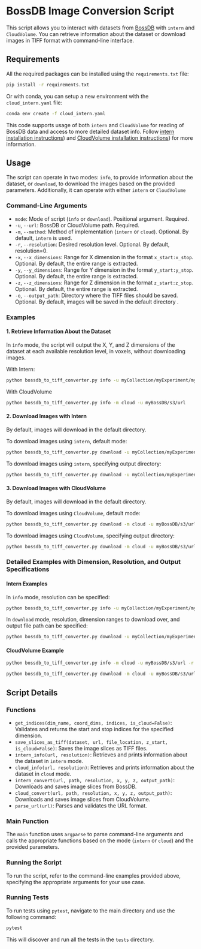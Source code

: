 # BossDB Image Conversion Script

This script allows you to interact with datasets from [BossDB](https://bossdb.org/projects) with `intern` and `CloudVolume`. You can retrieve information about the dataset or download images in TIFF format with command-line interface. 

## Requirements

All the required packages can be installed using the `requirements.txt` file:

```sh
pip install -r requirements.txt
```

Or with conda, you can setup a new environment with the `cloud_intern.yaml` file:

```sh
conda env create -f cloud_intern.yaml
```

This code supports usage of both `intern` and  `CloudVolume` for reading of BossDB data and access to more detailed dataset info. Follow [intern installation instructions](https://github.com/jhuapl-boss/intern)) and [CloudVolume installation instructions](https://github.com/seung-lab/cloud-volume?tab=readme-ov-file)) for more information.

## Usage

The script can operate in two modes: `info`, to provide information about the dataset, or `download`, to download the images based on the provided parameters. Additionally, it can operate with either `intern` or `CloudVolume`

### Command-Line Arguments
- `mode`: Mode of script (`info` or `download`). Positional argument. Required.
- `-u`, `--url`: BossDB or CloudVolume path. Required.
- `-m`, `--method`: Method of implementation (`intern` or `cloud`). Optional. By default, `intern` is used.
- `-r`, `--resolution`: Desired resolution level. Optional. By default, resolution=0.
- `-x`, `--x_dimensions`: Range for X dimension in the format `x_start:x_stop`. Optional. By default, the entire range is extracted.
- `-y`, `--y_dimensions`: Range for Y dimension in the format `y_start:y_stop`. Optional. By default, the entire range is extracted.
- `-z`, `--z_dimensions`: Range for Z dimension in the format `z_start:z_stop`. Optional. By default, the entire range is extracted.
- `-o`, `--output_path`: Directory where the TIFF files should be saved. Optional. By default, images will be saved in the default directory .
### Examples

#### 1. Retrieve Information About the Dataset

In `info` mode, the script will output the X, Y, and Z dimensions of the dataset at each available resolution level, in voxels, without downloading images.

With Intern:

```sh
python bossdb_to_tiff_converter.py info -u myCollection/myExperiment/myChannel
```

With CloudVolume

```sh
python bossdb_to_tiff_converter.py info -m cloud -u myBossDB/s3/url
```

#### 2. Download Images with Intern

By default, images will download in the default directory. 

To download images using `intern`, default mode:

```sh
python bossdb_to_tiff_converter.py download -u myCollection/myExperiment/myChannel
```

To download images using `intern`, specifying output directory:

```sh
python bossdb_to_tiff_converter.py download -u myCollection/myExperiment/myChannel -f /path/to/save/images
```

#### 3. Download Images with CloudVolume

By default, images will download in the default directory. 

To download images using `CloudVolume`, default mode:

```sh
python bossdb_to_tiff_converter.py download -m cloud -u myBossDB/s3/url
```

To download images using `CloudVolume`, specifying output directory:

```sh
python bossdb_to_tiff_converter.py download -m cloud -u myBossDB/s3/url -f /path/to/save/images
```

### Detailed Examples with Dimension, Resolution, and Output Specifications

#### Intern Examples

In `info` mode, resolution can be specified:

```sh
python bossdb_to_tiff_converter.py info -u myCollection/myExperiment/myChannel -r 2
```

In `download` mode, resolution, dimension ranges to download over, and output file path can be specified:

```sh
python bossdb_to_tiff_converter.py download -u myCollection/myExperiment/myChannel -r 2 -x 0:1000 -y 0:1000 -z 0:100 -f /path/to/save/images
```

#### CloudVolume Example

```sh
python bossdb_to_tiff_converter.py info -m cloud -u myBossDB/s3/url -r 2
```

```sh
python bossdb_to_tiff_converter.py download -m cloud -u myBossDB/s3/url -r 2 -x 0:1000 -y 0:1000 -z 0:100 -f /path/to/save/images
```

## Script Details

### Functions

- `get_indices(dim_name, coord_dims, indices, is_cloud=False)`: Validates and returns the start and stop indices for the specified dimension.
- `save_slices_as_tiff(dataset, url, file_location, z_start, is_cloud=False)`: Saves the image slices as TIFF files.
- `intern_info(url, resolution)`: Retrieves and prints information about the dataset in `intern` mode.
- `cloud_info(url, resolution)`: Retrieves and prints information about the dataset in `cloud` mode.
- `intern_convert(url, path, resolution, x, y, z, output_path)`: Downloads and saves image slices from BossDB.
- `cloud_convert(url, path, resolution, x, y, z, output_path)`: Downloads and saves image slices from CloudVolume.
- `parse_url(url)`: Parses and validates the URL format.

### Main Function

The `main` function uses `argparse` to parse command-line arguments and calls the appropriate functions based on the mode (`intern` or `cloud`) and the provided parameters.

### Running the Script

To run the script, refer to the command-line examples provided above, specifying the appropriate arguments for your use case.

### Running Tests

To run tests using `pytest`, navigate to the main directory and use the following command:

```sh
pytest
```

This will discover and run all the tests in the `tests` directory.
